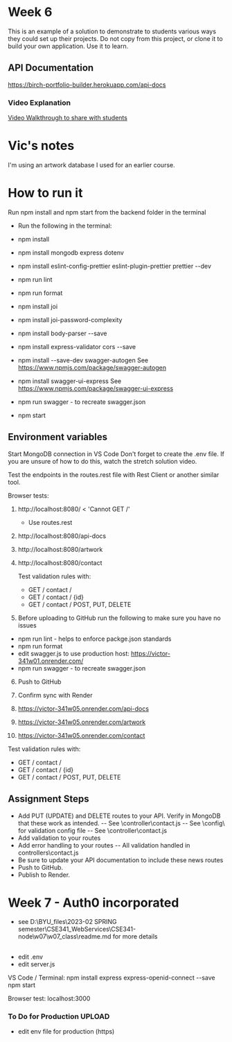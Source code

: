 # Week 6

This is an example of a solution to demonstrate to students various ways they could set up their projects. Do not copy from this project, or clone it to build your own application. Use it to learn.

## API Documentation

https://birch-portfolio-builder.herokuapp.com/api-docs

### Video Explanation

[Video Walkthrough to share with students](https://youtu.be/AIi1gZOsRmY)

# Vic's notes

I'm using an artwork database I used for an earlier course.

# How to run it

Run npm install and npm start from the backend folder in the terminal

- Run the following in the terminal:
- npm install
- npm install mongodb express dotenv
- npm install eslint-config-prettier eslint-plugin-prettier prettier --dev
- npm run lint
- npm run format
- npm install joi
- npm install joi-password-complexity
- npm install body-parser --save
- npm install express-validator cors --save

- npm install --save-dev swagger-autogen See https://www.npmjs.com/package/swagger-autogen
- npm install swagger-ui-express See https://www.npmjs.com/package/swagger-ui-express
- npm run swagger - to recreate swagger.json
- npm start

## Environment variables

Start MongoDB connection in VS Code
Don't forget to create the .env file. If you are unsure of how to do this, watch the stretch solution video.

Test the endpoints in the routes.rest file with Rest Client or another similar tool.

Browser tests:

1. http://localhost:8080/ < 'Cannot GET /'
   - Use routes.rest
2. http://localhost:8080/api-docs
3. http://localhost:8080/artwork
4. http://localhost:8080/contact

   Test validation rules with:
   - GET / contact /
   - GET / contact / {id}
   - GET / contact / POST, PUT, DELETE

5. Before uploading to GitHub run the following to make sure you have no issues

- npm run lint - helps to enforce packge.json standards
- npm run format
- edit swagger.js to use production host: https://victor-341w01.onrender.com/
- npm run swagger - to recreate swagger.json

6. Push to GitHub
7. Confirm sync with Render

8. https://victor-341w05.onrender.com/api-docs
9. https://victor-341w05.onrender.com/artwork
10. https://victor-341w05.onrender.com/contact

Test validation rules with:
- GET / contact /
- GET / contact / {id}
- GET / contact / POST, PUT, DELETE

## Assignment Steps
- Add PUT (UPDATE) and DELETE routes to your API. Verify in MongoDB that these work as intended.
  -- See \controller\contact.js
  -- See \config\ for validation config file 
  -- See \controller\contact.js
- Add validation to your routes
- Add error handling to your routes
  -- All validation handled in controllers\contact.js
- Be sure to update your API documentation to include these news routes
- Push to GitHub.
- Publish to Render.


# Week 7 - Auth0 incorporated
- see D:\BYU_files\2023-02 SPRING semester\CSE341_WebServices\CSE341-node\w07\w07_class\readme.md for more details

##
- edit .env
- edit server.js

VS Code / Terminal:
npm install express express-openid-connect --save
npm start

Browser test: localhost:3000

### To Do for Production UPLOAD

- edit env file for production (https)